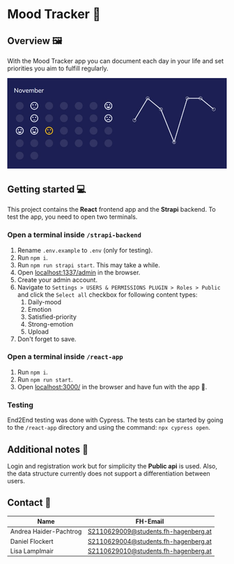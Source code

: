 # Mood Tracker 🙂

## Overview 🖼️

With the Mood Tracker app you can document each day in your life and set priorities you aim to fulfill regularly.

![Mood Graph Example](./react-app//public/MoodGraphExample.jpg)

## Getting started 💻

This project contains the **React** frontend app and the **Strapi** backend. To test the app, you need to open two terminals.

### Open a terminal inside `/strapi-backend`

1. Rename `.env.example` to `.env` (only for testing).
1. Run `npm i`.
1. Run `npm run strapi start`. This may take a while.
1. Open [localhost:1337/admin](http://localhost:1337/admin) in the browser.
1. Create your admin account.
1. Navigate to `Settings > USERS & PERMISSIONS PLUGIN > Roles > Public` and click the `Select all` checkbox for following content types:
    1. Daily-mood
    1. Emotion
    1. Satisfied-priority
    1. Strong-emotion
    1. Upload
1. Don't forget to save.

### Open a terminal inside `/react-app`

1. Run `npm i`.
1. Run `npm run start`.
1. Open [localhost:3000/](http://localhost:3000/) in the browser and have fun with the app 🫡.

### Testing

End2End testing was done with Cypress. The tests can be started by going to the `/react-app` directory and using the command: `npx cypress open`.

## Additional notes 📑

Login and registration work but for simplicity the **Public api** is used. Also, the data structure currently does not support a differentiation between users.

## Contact 📨

| Name                   | FH-Email                                                                            |
| ---------------------- | ----------------------------------------------------------------------------------- |
| Andrea Haider-Pachtrog | [S2110629009@students.fh-hagenberg.at](mailto:S2110629009@students.fh-hagenberg.at) |
| Daniel Flockert        | [S2110629004@students.fh-hagenberg.at](mailto:S2110629004@students.fh-hagenberg.at) |
| Lisa Lamplmair         | [S2110629010@students.fh-hagenberg.at](mailto:S2110629010@students.fh-hagenberg.at) |

